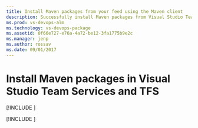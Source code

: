```yaml
---
title: Install Maven packages from your feed using the Maven client
description: Successfully install Maven packages from Visual Studio Team Services or Team Foundation Server
ms.prod: vs-devops-alm
ms.technology: vs-devops-package
ms.assetid: 0f66e727-e76a-4a72-be12-3fa1775b9e2c
ms.manager: jenp
ms.author: rossav
ms.date: 09/01/2017
---
```


# Install Maven packages in Visual Studio Team Services and TFS

[!INCLUDE [](../_shared/availability-maven.md)]

[!INCLUDE [](../_shared/maven/install.md)]